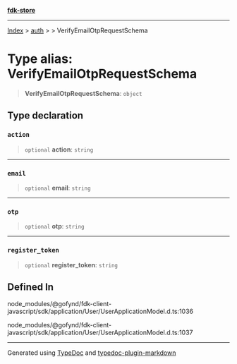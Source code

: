 [**fdk-store**](../../../README.md)
***

[Index](../../../API.md) > [auth](../../README.md) > [<internal>](../README.md) > VerifyEmailOtpRequestSchema

# Type alias: VerifyEmailOtpRequestSchema

> **VerifyEmailOtpRequestSchema**: `object`

## Type declaration

### `action`

> `optional` **action**: `string`

***

### `email`

> `optional` **email**: `string`

***

### `otp`

> `optional` **otp**: `string`

***

### `register_token`

> `optional` **register\_token**: `string`

## Defined In

node\_modules/@gofynd/fdk-client-javascript/sdk/application/User/UserApplicationModel.d.ts:1036

node\_modules/@gofynd/fdk-client-javascript/sdk/application/User/UserApplicationModel.d.ts:1037

***
Generated using [TypeDoc](https://typedoc.org/) and [typedoc-plugin-markdown](https://www.npmjs.com/package/typedoc-plugin-markdown)
